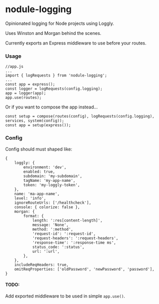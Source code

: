 # nodule-logging
Opinionated logging for Node projects using Loggly.

Uses Winston and Morgan behind the scenes.

Currently exports an Express middleware to use before your routes.

### Usage
```
//app.js
...
import { logRequests } from 'nodule-logging';
...
const app = express();
const logger = logRequests(config.logging);
app = logger(app);
app.use(routes);
```

Or if you want to compose the app instead...

```
const setup = compose(routes(config), logRequests(config.logging), services, system(config));
const app = setup(express());
```

### Config
Config should must shaped like:
```
{
    loggly: {
        environment: 'dev',
        enabled: true,
        subdomain: 'my-subdomain',
        tagName: 'my-app-name',
        token: 'my-loggly-token',
    },
    name: 'ma-app-name',
    level: 'info',
    ignoreRouteUrls: ['/healthcheck'],
    console: { colorize: false },
    morgan: {
        format: {
            length: ':res[content-length]',
            message: 'None',
            method: ':method',
            'request-id': ':request-id',
            'request-headers': ':request-headers',
            'response-time': ':response-time ms',
            status_code: ':status',
            url: ':url',
        },
    },
    includeReqHeaders: true,
    omitReqProperties: ['oldPassword', 'newPassword', 'password'],
}
```
#### TODO:
Add exported middleware to be used in simple `app.use()`.

